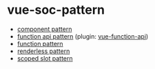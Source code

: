 # vue-soc-pattern

- [component pattern](https://github.com/wiwiEnnis/vue-soc-pattern/blob/master/src/components/ComponentPattern.vue)
- [function api pattern](https://github.com/wiwiEnnis/vue-soc-pattern/blob/master/src/components/FunctionApiPattern.vue) (plugin: [vue-function-api](https://github.com/vuejs/vue-function-api))
- [function pattern](https://github.com/wiwiEnnis/vue-soc-pattern/blob/master/src/components/FunctionPattern.vue)
- [renderless pattern](https://github.com/wiwiEnnis/vue-soc-pattern/blob/master/src/components/RenderlessPattern.vue)
- [scoped slot pattern](https://github.com/wiwiEnnis/vue-soc-pattern/blob/master/src/components/ScopedSlotPattern.vue)
